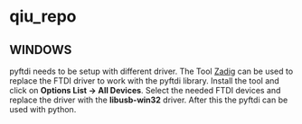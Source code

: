 # qiu_repo


## WINDOWS

pyftdi needs to be setup with different driver. The Tool [Zadig](https://zadig.akeo.ie/) can be used to replace the FTDI driver to work with the pyftdi library.
Install the tool and click on **Options List -> All Devices**. Select the needed FTDI devices and replace the driver with the **libusb-win32** driver.
After this the pyftdi can be used with python.
